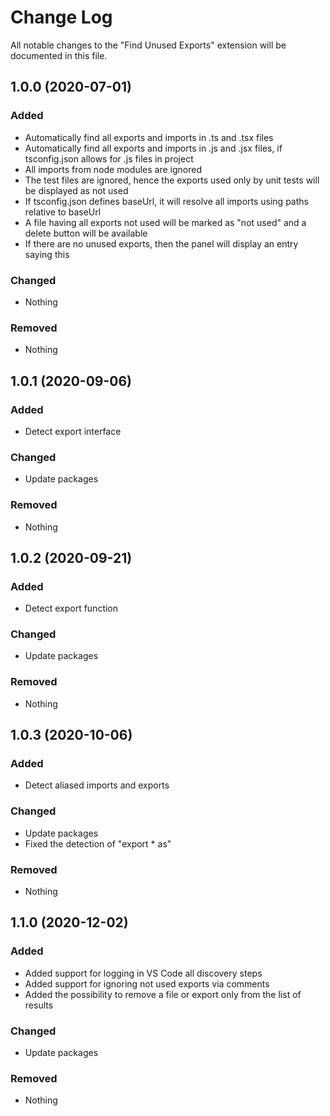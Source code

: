 # Change Log

All notable changes to the "Find Unused Exports" extension will be documented in this file.

## 1.0.0 (2020-07-01)

### Added

- Automatically find all exports and imports in .ts and .tsx files
- Automatically find all exports and imports in .js and .jsx files, if tsconfig.json allows for .js files in project
- All imports from node modules are ignored
- The test files are ignored, hence the exports used only by unit tests will be displayed as not used
- If tsconfig.json defines baseUrl, it will resolve all imports using paths relative to baseUrl
- A file having all exports not used will be marked as "not used" and a delete button will be available
- If there are no unused exports, then the panel will display an entry saying this

### Changed

- Nothing

### Removed

- Nothing

## 1.0.1 (2020-09-06)

### Added

- Detect export interface

### Changed

- Update packages

### Removed

- Nothing

## 1.0.2 (2020-09-21)

### Added

- Detect export function

### Changed

- Update packages

### Removed

- Nothing

## 1.0.3 (2020-10-06)

### Added

- Detect aliased imports and exports

### Changed

- Update packages
- Fixed the detection of "export \* as"

### Removed

- Nothing

## 1.1.0 (2020-12-02)

### Added

- Added support for logging in VS Code all discovery steps
- Added support for ignoring not used exports via comments
- Added the possibility to remove a file or export only from the list of results

### Changed

- Update packages

### Removed

- Nothing
